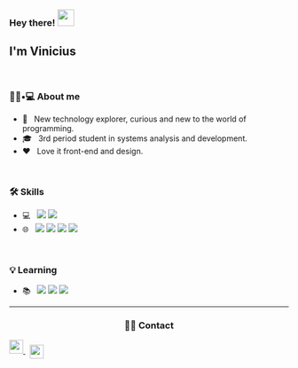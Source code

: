 ### Hey there! <img src="https://raw.githubusercontent.com/iampavangandhi/iampavangandhi/master/gifs/Hi.gif" width="30px"><h2> I'm Vinicius</h2>
<br>

<h3> 👨🏻•💻 About me </h3>


- 🤔 &nbsp; New technology explorer, curious and new to the world of programming.
- 🎓 &nbsp; 3rd period student in systems analysis and development.
- ❤️ &nbsp; Love it front-end and design.

</br>
<h3>🛠 Skills </h3>

- 💻 &nbsp; <img src="https://img.shields.io/badge/Java-ED8B00?style=for-the-badge&logo=java&logoColor=white"/>  <img src="https://img.shields.io/badge/SQLite-07405E?style=for-the-badge&logo=sqlite&logoColor=white"/>
- 🌐 &nbsp; <img src="https://img.shields.io/badge/HTML5-E34F26?style=for-the-badge&logo=html5&logoColor=white"/>  <img src="https://img.shields.io/badge/CSS3-1572B6?style=for-the-badge&logo=css3&logoColor=white"/>  <img src="https://img.shields.io/badge/JavaScript-323330?style=for-the-badge&logo=javascript&logoColor=F7DF1E"/>  <img src="https://img.shields.io/badge/React-20232A?style=for-the-badge&logo=react&logoColor=61DAFB"/>

</br>

<h3>💡 Learning </h3>

- 📚 &nbsp; <img src="https://img.shields.io/badge/Google_Cloud-4285F4?style=for-the-badge&logo=google-cloud&logoColor=white"/>  <img src="https://img.shields.io/badge/Flutter-02569B?style=for-the-badge&logo=flutter&logoColor=white"/>  <img src="https://img.shields.io/badge/Angular-DD0031?style=for-the-badge&logo=angular&logoColor=white"/>
<hr>


<h3 align="center"> 🤝🏻 Contact </h3>
<a href="https://www.linkedin.com/in/viniciusoliveira08/">
  <img src="https://www.flaticon.com/svg/vstatic/svg/145/145807.svg?token=exp=1616685612~hmac=6ae4d2cfeafc73fcccdfc86a9be1ba80" heigth="25" width="25" align=""center"/>
  </a>&nbsp;
  <a href="mailto:viniciusmeireles08@gmail.com">
  <img src="https://www.flaticon.com/svg/vstatic/svg/355/355992.svg?token=exp=1616685849~hmac=0343e9de77a466e98367fdbfd9046a16" heigth="25" width="25" align="center"/>
  </a>

